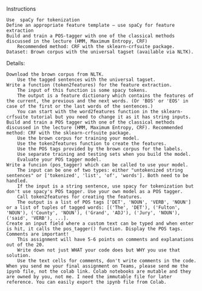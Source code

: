 Instructions

    Use ​ spaCy​ for tokenization
    Define an appropriate feature template – use ​spaCy​ for feature extraction
    Build and train a POS-tagger with one of the classical methods discussed in the lecture (​HMM​, ​Maximum Entropy​, CRF​)
        Recommended method: ​CRF​ with the sklearn-crfsuite package.
    Dataset: Brown corpus with the universal tagset (available via NLTK).

Details:

    Download the brown corpus from NLTK.
        Use the tagged sentences with the universal tagset. 
    Write a function (token2features) for the feature extraction.
        The input of this function is some spacy tokens.
        The output is a feature dictionary which contains the features of the current, the previous and the next words. (Or 'BOS' or 'EOS' in case of the first or the last words of the sentences.)
        You can start with the word2features function in the sklearn-crfsuite tutorial but you need to change it as it has string inputs. 
    Build and train a POS tagger with one of the classical methods discussed in the lecture (HMM, Maximum Entropy, CRF). Recommended method: CRF with the sklearn-crfsuite package.
        Use the brown corpus for training your model.
        Use the token2features function to create the features.
        Use the POS tags provided by the brown corpus for the labels.
        Use separate training and testing sets when you build the model.
        Evaluate your POS tagger model. 
    Write a funcion (pos_tagger) which can be called to use your model.
        The input can be one of two types: either "untokenized string sentences" or ['tokenized', 'list', 'of', 'words']. Both need to be handled.
        If the input is a string sentence, use spacy for tokenization but don't use spacy's POS tagger. Use your own model as a POS tagger.
        Call token2features for creating the features.
        The output is a list of POS tags ['DET', 'NOUN', 'VERB', 'NOUN'] or a list of tuples of tagged words: [('The', 'DET'), ('Fulton', 'NOUN'), ('County', 'NOUN'), ('Grand', 'ADJ'), ('Jury', 'NOUN'), ('said', 'VERB'), ...]. 
    Create an input field where a custom text can be typed and when enter is hit, it calls the pos_tagger() function. Display the POS tags.
    Comments are important!
        This assignment will have 5-6 points on comments and explanations out of the 20.
        Write down not just WHAT your code does but WHY you use that solution.
        Use the text cells for comments, don't write comments in the code.
    When you send me your final assignment on Teams, please send me the ipynb file, not the colab link. Colab notebooks are mutable and they are owned by you, not me. I need the immutable file for later reference. You can easily export the ipynb file from Colab.
